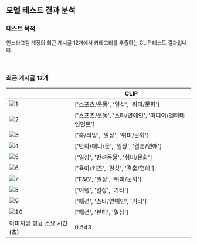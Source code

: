 ## 모델 테스트 결과 분석
### 테스트 목적
인스타그램 계정의 최근 게시글 12개에서 카테고리를 추출하는 CLIP 테스트 결과입니다.

<br/>

### 최근 게시글 12개
|                              | CLIP                                         |
|------------------------------|----------------------------------------------|
| ![1](images/ig_post/1.jpg)   | ['스포츠/운동', '일상', '취미/문화']               |
| ![2](images/ig_post/2.jpg)   | ['스포츠/운동', '스타/연예인', '미디어/엔터테인먼트']   |
| ![3](images/ig_post/3.jpg)   | ['홈/리빙', '일상', '취미/문화']                  |
| ![4](images/ig_post/4.jpg)   | ['만화/애니/툰', '일상', '결혼/연애']              |
| ![5](images/ig_post/5.jpg)   | ['일상', '반려동물', '취미/문화']                 |
| ![6](images/ig_post/6.jpg)   | ['육아/키즈', '일상', '결혼/연애']                |
| ![7](images/ig_post/7.jpg)   | ['F&B', '일상', '취미/문화']                    |
| ![8](images/ig_post/8.jpg)   | ['여행', '일상', '기타']                        |
| ![9](images/ig_post/9.jpg)   | ['패션', '스타/연예인', '기타']                   |
| ![10](images/ig_post/10.jpg) | ['패션', '뷰티', '일상']                        |
| 이미지당 평균 소요 시간(초)        | 0.543                                        |
